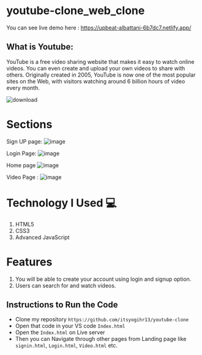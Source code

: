  # youtube-clone_web_clone
You can see live demo here : https://upbeat-albattani-6b7dc7.netlify.app/

## What is Youtube:
YouTube is a free video sharing website that makes it easy to watch online videos. You can even create and upload your own videos to share with others. Originally created in 2005, YouTube is now one of the most popular sites on the Web, with visitors watching around 6 billion hours of video every month.


![download](https://user-images.githubusercontent.com/95956384/159520668-a06be7d1-37da-462f-8dba-3719d765f1a8.png)


# Sections
 Sign UP page:
    ![image](https://user-images.githubusercontent.com/95956384/159521534-4bb74c95-8d6d-4a68-a6e7-c3c585ea8c62.png)
 
 Login Page:
  ![image](https://user-images.githubusercontent.com/95956384/159521675-507336e9-3c57-4112-9170-7864c805f4a9.png) 


 Home page
 ![image](https://user-images.githubusercontent.com/95956384/159521330-4ea5f84b-fab4-402b-a8de-b909016986bb.png) 

Video Page :
![image](https://user-images.githubusercontent.com/95956384/159521921-78f228d9-040e-46f8-bf80-d69abe97d509.png) 



# Technology I Used :computer: 
1. HTML5
2. CSS3
3. Advanced JavaScript

# Features
1. You will be able to create your account using login and signup option.
2.  Users can search for and watch videos.




## Instructions to Run the Code 

- Clone my repository `https://github.com/itsyogihr13/youtube-clone`
- Open that code in your VS code `Index.html`
- Open the `Index.html` on Live server
- Then you can Navigate through other pages from Landing page like `signin.html`, `Login.html`, `Video.html` etc.


